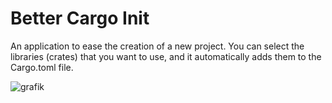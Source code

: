 # Better Cargo Init

An application to ease the creation of a new project.
You can select the libraries (crates) that you want to use, and it automatically adds them to the Cargo.toml file.

![grafik](https://github.com/Linusbuchmann/bettter-cargo-init/assets/119510187/19005f23-d931-4a02-bf71-b2a492a3149f)
